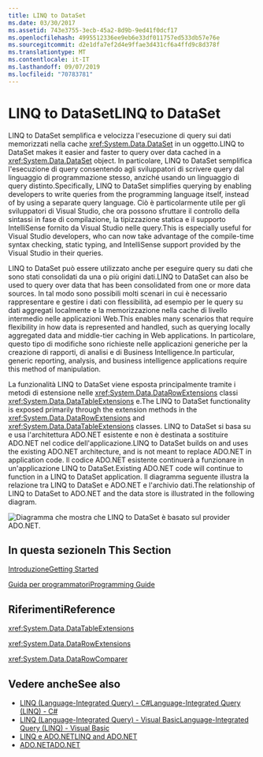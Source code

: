 ```yaml
---
title: LINQ to DataSet
ms.date: 03/30/2017
ms.assetid: 743e3755-3ecb-45a2-8d9b-9ed41f0dcf17
ms.openlocfilehash: 4995512336ee9eb6e33df011757ed533db57e76e
ms.sourcegitcommit: d2e1dfa7ef2d4e9ffae3d431cf6a4ffd9c8d378f
ms.translationtype: MT
ms.contentlocale: it-IT
ms.lasthandoff: 09/07/2019
ms.locfileid: "70783781"
---
```

# <a name="linq-to-dataset"></a><span data-ttu-id="b43c5-102">LINQ to DataSet</span><span class="sxs-lookup"><span data-stu-id="b43c5-102">LINQ to DataSet</span></span>
<span data-ttu-id="b43c5-103">LINQ to DataSet semplifica e velocizza l'esecuzione di query sui dati memorizzati nella cache <xref:System.Data.DataSet> in un oggetto.</span><span class="sxs-lookup"><span data-stu-id="b43c5-103">LINQ to DataSet makes it easier and faster to query over data cached in a <xref:System.Data.DataSet> object.</span></span> <span data-ttu-id="b43c5-104">In particolare, LINQ to DataSet semplifica l'esecuzione di query consentendo agli sviluppatori di scrivere query dal linguaggio di programmazione stesso, anziché usando un linguaggio di query distinto.</span><span class="sxs-lookup"><span data-stu-id="b43c5-104">Specifically, LINQ to DataSet simplifies querying by enabling developers to write queries from the programming language itself, instead of by using a separate query language.</span></span> <span data-ttu-id="b43c5-105">Ciò è particolarmente utile per gli sviluppatori di Visual Studio, che ora possono sfruttare il controllo della sintassi in fase di compilazione, la tipizzazione statica e il supporto IntelliSense fornito da Visual Studio nelle query.</span><span class="sxs-lookup"><span data-stu-id="b43c5-105">This is especially useful for Visual Studio developers, who can now take advantage of the compile-time syntax checking, static typing, and IntelliSense support provided by the Visual Studio in their queries.</span></span>  
  
 <span data-ttu-id="b43c5-106">LINQ to DataSet può essere utilizzato anche per eseguire query su dati che sono stati consolidati da una o più origini dati.</span><span class="sxs-lookup"><span data-stu-id="b43c5-106">LINQ to DataSet can also be used to query over data that has been consolidated from one or more data sources.</span></span> <span data-ttu-id="b43c5-107">In tal modo sono possibili molti scenari in cui è necessario rappresentare e gestire i dati con flessibilità, ad esempio per le query su dati aggregati localmente e la memorizzazione nella cache di livello intermedio nelle applicazioni Web.</span><span class="sxs-lookup"><span data-stu-id="b43c5-107">This enables many scenarios that require flexibility in how data is represented and handled, such as querying locally aggregated data and middle-tier caching in Web applications.</span></span> <span data-ttu-id="b43c5-108">In particolare, questo tipo di modifiche sono richieste nelle applicazioni generiche per la creazione di rapporti, di analisi e di Business Intelligence.</span><span class="sxs-lookup"><span data-stu-id="b43c5-108">In particular, generic reporting, analysis, and business intelligence applications require this method of manipulation.</span></span>  
  
 <span data-ttu-id="b43c5-109">La funzionalità LINQ to DataSet viene esposta principalmente tramite i metodi di estensione nelle <xref:System.Data.DataRowExtensions> classi <xref:System.Data.DataTableExtensions> e.</span><span class="sxs-lookup"><span data-stu-id="b43c5-109">The LINQ to DataSet functionality is exposed primarily through the extension methods in the <xref:System.Data.DataRowExtensions> and <xref:System.Data.DataTableExtensions> classes.</span></span> <span data-ttu-id="b43c5-110">LINQ to DataSet si basa su e usa l'architettura ADO.NET esistente e non è destinata a sostituire ADO.NET nel codice dell'applicazione.</span><span class="sxs-lookup"><span data-stu-id="b43c5-110">LINQ to DataSet builds on and uses the existing ADO.NET architecture, and is not meant to replace ADO.NET in application code.</span></span> <span data-ttu-id="b43c5-111">Il codice ADO.NET esistente continuerà a funzionare in un'applicazione LINQ to DataSet.</span><span class="sxs-lookup"><span data-stu-id="b43c5-111">Existing ADO.NET code will continue to function in a LINQ to DataSet application.</span></span> <span data-ttu-id="b43c5-112">Il diagramma seguente illustra la relazione tra LINQ to DataSet e ADO.NET e l'archivio dati.</span><span class="sxs-lookup"><span data-stu-id="b43c5-112">The relationship of LINQ to DataSet to ADO.NET and the data store is illustrated in the following diagram.</span></span>  
  
 ![Diagramma che mostra che LINQ to DataSet è basato sul provider ADO.NET.](./media/linq-to-dataset/linq-dataset-ado-dotnet-provider.gif)  
  
## <a name="in-this-section"></a><span data-ttu-id="b43c5-114">In questa sezione</span><span class="sxs-lookup"><span data-stu-id="b43c5-114">In This Section</span></span>  
 [<span data-ttu-id="b43c5-115">Introduzione</span><span class="sxs-lookup"><span data-stu-id="b43c5-115">Getting Started</span></span>](getting-started-linq-to-dataset.md)  
  
 [<span data-ttu-id="b43c5-116">Guida per programmatori</span><span class="sxs-lookup"><span data-stu-id="b43c5-116">Programming Guide</span></span>](programming-guide-linq-to-dataset.md)  
  
## <a name="reference"></a><span data-ttu-id="b43c5-117">Riferimenti</span><span class="sxs-lookup"><span data-stu-id="b43c5-117">Reference</span></span>  
 <xref:System.Data.DataTableExtensions>  
  
 <xref:System.Data.DataRowExtensions>  
  
 <xref:System.Data.DataRowComparer>  
  
## <a name="see-also"></a><span data-ttu-id="b43c5-118">Vedere anche</span><span class="sxs-lookup"><span data-stu-id="b43c5-118">See also</span></span>

- [<span data-ttu-id="b43c5-119">LINQ (Language-Integrated Query) - C#</span><span class="sxs-lookup"><span data-stu-id="b43c5-119">Language-Integrated Query (LINQ) - C#</span></span>](../../../csharp/programming-guide/concepts/linq/index.md)
- [<span data-ttu-id="b43c5-120">LINQ (Language-Integrated Query) - Visual Basic</span><span class="sxs-lookup"><span data-stu-id="b43c5-120">Language-Integrated Query (LINQ) - Visual Basic</span></span>](../../../visual-basic/programming-guide/concepts/linq/index.md)
- [<span data-ttu-id="b43c5-121">LINQ e ADO.NET</span><span class="sxs-lookup"><span data-stu-id="b43c5-121">LINQ and ADO.NET</span></span>](linq-and-ado-net.md)
- [<span data-ttu-id="b43c5-122">ADO.NET</span><span class="sxs-lookup"><span data-stu-id="b43c5-122">ADO.NET</span></span>](index.md)
